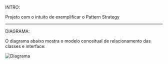 INTRO: 

Projeto com o intuito de exemplificar o Pattern Strategy

------------------------------------------------------------------------------------------------
DIAGRAMA:

O diagrama abaixo mostra o modelo conceitual de relacionamento das classes e interface:

![Diagrama](https://user-images.githubusercontent.com/58054086/130334591-abf62482-d1ec-4a7e-bfc1-e5b73e85a307.png)
